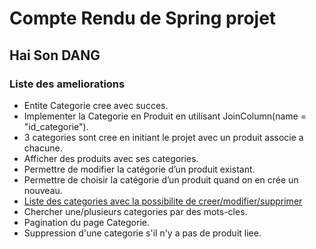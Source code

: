 # Compte Rendu de Spring projet
## Hai Son DANG 

### Liste des ameliorations

* Entite Categorie cree avec succes.
* Implementer la Categorie en Produit en utilisant JoinColumn(name = "id_categorie").
* 3 categories sont cree en initiant le projet avec un produit associe a chacune.
* Afficher des produits avec ses categories.
* Permettre de modifier la catégorie d’un produit existant.
* Permettre de choisir la catégorie d’un produit quand on en crée un nouveau.
* [Liste des categories avec la possibilite de creer/modifier/supprimer](http://localhost:8001/categories)
* Chercher une/plusieurs categories par des mots-cles.
* Pagination du page Categorie.
* Suppression d'une categorie s'il n'y a pas de produit liee.
